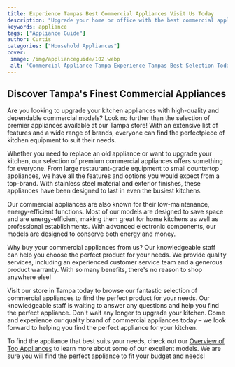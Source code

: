 ```yaml
---
title: Experience Tampas Best Commercial Appliances Visit Us Today
description: "Upgrade your home or office with the best commercial appliances in Tampa Visit us today and find appliances that fit your needs and budget - from refrigerators to dishwashers Get exceptional products and unbeatable prices"
keywords: appliance
tags: ["Appliance Guide"]
author: Curtis
categories: ["Household Appliances"]
cover: 
 image: /img/applianceguide/102.webp
 alt: 'Commercial Appliance Tampa Experience Tampas Best Selection Today'
---
```

## Discover Tampa's Finest Commercial Appliances
Are you looking to upgrade your kitchen appliances with high-quality and dependable commercial models? Look no further than the selection of premier appliances available at our Tampa store! With an extensive list of features and a wide range of brands, everyone can find the perfectpiece of kitchen equipment to suit their needs.

Whether you need to replace an old appliance or want to upgrade your kitchen, our selection of premium commercial appliances offers something for everyone. From large restaurant-grade equipment to small countertop appliances, we have all the features and options you would expect from a top-brand. With stainless steel material and exterior finishes, these appliances have been designed to last in even the busiest kitchens. 

Our commercial appliances are also known for their low-maintenance, energy-efficient functions. Most of our models are designed to save space and are energy-efficient, making them great for home kitchens as well as professional establishments. With advanced electronic components, our models are designed to conserve both energy and money. 

Why buy your commercial appliances from us? Our knowledgeable staff can help you choose the perfect product for your needs. We provide quality services, including an experienced customer service team and a generous product warranty. With so many benefits, there's no reason to shop anywhere else! 

Visit our store in Tampa today to browse our fantastic selection of commercial appliances to find the perfect product for your needs. Our knowledgeable staff is waiting to answer any questions and help you find the perfect appliance. Don't wait any longer to upgrade your kitchen. Come and experience our quality brand of commercial appliances today – we look forward to helping you find the perfect appliance for your kitchen.

To find the appliance that best suits your needs, check out our [Overview of Top Appliances](./pages/appliance-overview) to learn more about some of our excellent models. We are sure you will find the perfect appliance to fit your budget and needs!
